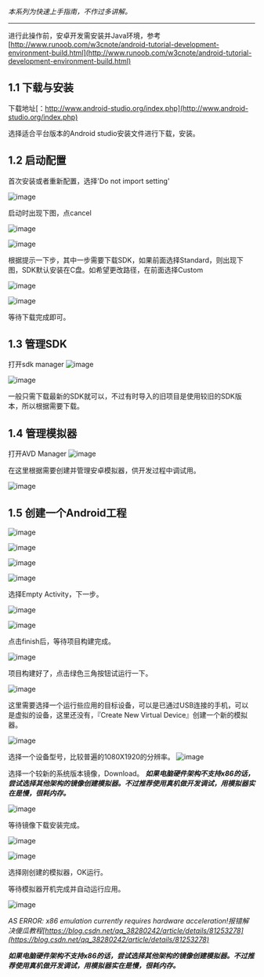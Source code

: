 *本系列为快速上手指南，不作过多讲解。*

---


进行此操作前，安卓开发需安装并Java环境，参考[http://www.runoob.com/w3cnote/android-tutorial-development-environment-build.html](http://www.runoob.com/w3cnote/android-tutorial-development-environment-build.html)

## 1.1 下载与安装
下载地址[：http://www.android-studio.org/index.php](http://www.android-studio.org/index.php)


选择适合平台版本的Android studio安装文件进行下载，安装。

## 1.2 启动配置 
首次安装或者重新配置，选择'Do not import setting'

![image](http://youdao.mikezz.cn/20180517171512579.png-wardo)

启动时出现下图，点cancel

![image](http://youdao.mikezz.cn/20180517171536214.png-wardo)

![image](http://youdao.mikezz.cn/20180517171623446.png-wardo)

根据提示一下步，其中一步需要下载SDK，如果前面选择Standard，则出现下图，SDK默认安装在C盘。如希望更改路径，在前面选择Custom

![image](http://youdao.mikezz.cn/20180517171653179.png-wardo)

![image](http://youdao.mikezz.cn/20180517171705458.png-wardo)

等待下载完成即可。

## 1.3 管理SDK
打开sdk manager ![image](http://youdao.mikezz.cn/QQ20190315-152938.png-wardo)

![image](http://youdao.mikezz.cn/QQ20190311-170131.png-wardo)

一般只需下载最新的SDK就可以，不过有时导入的旧项目是使用较旧的SDK版本，所以根据需要下载。


## 1.4 管理模拟器

打开AVD Manager ![image](http://youdao.mikezz.cn/QQ20190315-150030.png-wardo)

在这里根据需要创建并管理安卓模拟器，供开发过程中调试用。

![image](http://youdao.mikezz.cn/QQ20190311-170930.png-wardo)

## 1.5 创建一个Android工程

![image](http://youdao.mikezz.cn/QQ20190315-143150.png-wardo)

![image](http://youdao.mikezz.cn/QQ20190315-143620.png-wardo)

![image](http://youdao.mikezz.cn/QQ20190315-144931.png-wardo)

![image](http://youdao.mikezz.cn/QQ20190315-145124.png-wardo)

选择Empty Activity，下一步。

![image](http://youdao.mikezz.cn/QQ20190315-145523.png-wardo)

![image](http://youdao.mikezz.cn/QQ20190315-145818.png-wardo)

点击finish后，等待项目构建完成。

![image](http://youdao.mikezz.cn/QQ20190315-150538.png-wardo)

项目构建好了，点击绿色三角按钮试运行一下。

![image](http://youdao.mikezz.cn/QQ20190315-150815.png-wardo)

这里需要选择一个运行些应用的目标设备，可以是已通过USB连接的手机，可以是虚拟的设备，这里还没有，『Create New Virtual Device』创建一个新的模拟器。

![image](http://youdao.mikezz.cn/QQ20190315-151220.png-wardo)

选择一个设备型号，比较普遍的1080X1920的分辨率。
![image](http://youdao.mikezz.cn/QQ20190315-151332.png-wardo)

选择一个较新的系统版本镜像，Download。
***如果电脑硬件架构不支持x86的话，尝试选择其他架构的镜像创建模拟器。不过推荐使用真机做开发调试，用模拟器实在是慢，很耗内存。***

![image](http://youdao.mikezz.cn/QQ20190315-151449.png-wardo)

等待镜像下载安装完成。

![image](http://youdao.mikezz.cn/QQ20190315-154911.png-wardo)

![image](http://youdao.mikezz.cn/QQ20190315-155039.png-wardo)

选择刚创建的模拟器，OK运行。

等待模拟器开机完成并自动运行应用。

![image](http://youdao.mikezz.cn/QQ20190311-155056.png-wardo)



*AS ERROR: x86 emulation currently requires hardware acceleration!报错解决傻瓜教程[https://blog.csdn.net/qq_38280242/article/details/81253278](https://blog.csdn.net/qq_38280242/article/details/81253278)*

***如果电脑硬件架构不支持x86的话，尝试选择其他架构的镜像创建模拟器。不过推荐使用真机做开发调试，用模拟器实在是慢，很耗内存。***



